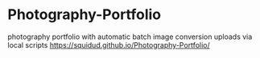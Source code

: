 # Photography-Portfolio
photography portfolio with automatic batch image conversion uploads via local scripts
https://squidud.github.io/Photography-Portfolio/

